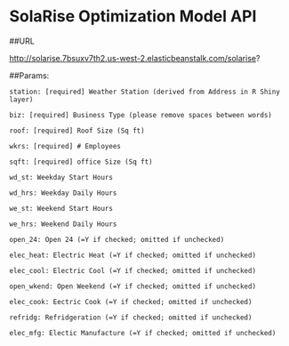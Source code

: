 # SolaRise Optimization Model API

##URL

http://solarise.7bsuxv7th2.us-west-2.elasticbeanstalk.com/solarise?

##Params:

	station: [required] Weather Station (derived from Address in R Shiny layer)

	biz: [required] Business Type (please remove spaces between words)

	roof: [required] Roof Size (Sq ft)

	wkrs: [required] # Employees

	sqft: [required] office Size (Sq ft)

	wd_st: Weekday Start Hours

	wd_hrs: Weekday Daily Hours

	we_st: Weekend Start Hours

	we_hrs: Weekend Daily Hours

	open_24: Open 24 (=Y if checked; omitted if unchecked)

	elec_heat: Electric Heat (=Y if checked; omitted if unchecked)

	elec_cool: Electric Cool (=Y if checked; omitted if unchecked)

	open_wkend: Open Weekend (=Y if checked; omitted if unchecked)

	elec_cook: Eectric Cook (=Y if checked; omitted if unchecked)

	refridg: Refridgeration (=Y if checked; omitted if unchecked)

	elec_mfg: Electic Manufacture (=Y if checked; omitted if unchecked)